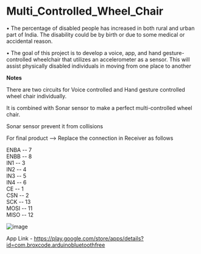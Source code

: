 # Multi_Controlled_Wheel_Chair

• The percentage of disabled people has increased in both rural and urban part of India. The disability could be by birth or due to some medical or accidental reason.

• The goal of this project is to develop a voice, app, and hand gesture-controlled wheelchair that utilizes an accelerometer as a sensor. This will assist physically disabled individuals in moving from one place to another

**Notes**

There are two circuits for Voice controlled and Hand gesture controlled wheel chair individually.

It is combined with Sonar sensor to make a perfect multi-controlled wheel chair.

Sonar sensor prevent it from collisions

For final product
--> Replace the connection in Receiver as follows


ENBA       --    7    
ENBB       --    8    
IN1        --    3    
IN2        --    4    
IN3        --    5    
IN4        --    6    
CE         --    1   
CSN        --    2    
SCK        --    13  
MOSI       --    11   
MISO       --    12   




![image](https://github.com/Novice-one/Multi_Controlled_Wheel_Chair/assets/102238378/e23d5c78-6d28-463f-aca4-83c627ac5fd9)


App Link - https://play.google.com/store/apps/details?id=com.broxcode.arduinobluetoothfree




